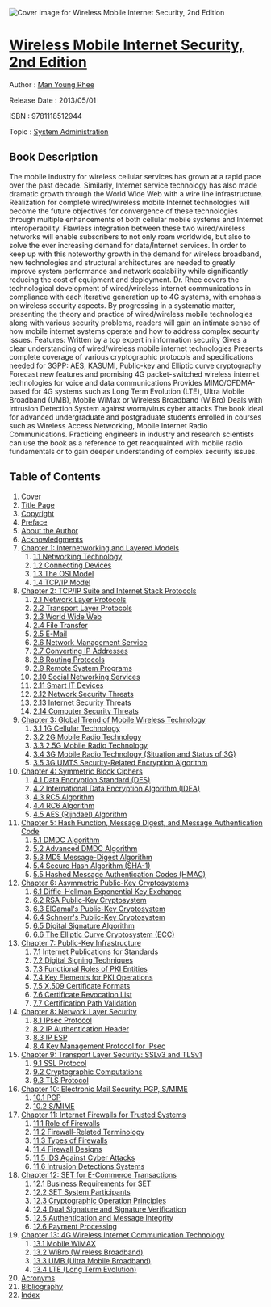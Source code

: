 ![Cover image for Wireless Mobile Internet Security, 2nd Edition](https://imgdetail.ebookreading.net/cover/cover/system_admin/EB9781118512944.jpg)

[Wireless Mobile Internet Security, 2nd Edition](https://ebookreading.net/view/book/Wireless+Mobile+Internet+Security%2C+2nd+Edition-EB9781118512944_1.html "Wireless Mobile Internet Security, 2nd Edition")
====================================================================================================================

Author : [Man Young Rhee](https://ebookreading.net/search/author/Man+Young+Rhee)

Release Date : 2013/05/01

ISBN : 9781118512944

Topic : [System Administration](https://ebookreading.net/search/category/system-administration)

Book Description
-----------------

The mobile industry for wireless cellular services has grown at a rapid pace over the past decade. Similarly, Internet service technology has also made dramatic growth through the World Wide Web with a wire line infrastructure. Realization for complete wired/wireless mobile Internet technologies will become the future objectives for convergence of these technologies through multiple enhancements of both cellular mobile systems and Internet interoperability. Flawless integration between these two wired/wireless networks will enable subscribers to not only roam worldwide, but also to solve the ever increasing demand for data/Internet services. In order to keep up with this noteworthy growth in the demand for wireless broadband, new technologies and structural architectures are needed to greatly improve system performance and network scalability while significantly reducing the cost of equipment and deployment.
Dr. Rhee covers the technological development of wired/wireless internet communications in compliance with each iterative generation up to 4G systems, with emphasis on wireless security aspects. By progressing in a systematic matter, presenting the theory and practice of wired/wireless mobile technologies along with various security problems, readers will gain an intimate sense of how mobile internet systems operate and how to address complex security issues.
Features:
Written by a top expert in information security
Gives a clear understanding of wired/wireless mobile internet technologies
Presents complete coverage of various cryptographic protocols and specifications needed for 3GPP: AES, KASUMI, Public-key and Elliptic curve cryptography
Forecast new features and promising 4G packet-switched wireless internet technologies for voice and data communications
Provides MIMO/OFDMA-based for 4G systems such as Long Term Evolution (LTE), Ultra Mobile Broadband (UMB), Mobile WiMax or Wireless Broadband (WiBro)
Deals with Intrusion Detection System against worm/virus cyber attacks
The book ideal for advanced undergraduate and postgraduate students enrolled in courses such as Wireless Access Networking, Mobile Internet Radio Communications. Practicing engineers in industry and research scientists can use the book as a reference to get reacquainted with mobile radio fundamentals or to gain deeper understanding of complex security issues.
              
Table of Contents
-----------------

1. [Cover](https://ebookreading.net/view/book/Wireless+Mobile+Internet+Security%2C+2nd+Edition-EB9781118512944_1.html)
1. [Title Page](https://ebookreading.net/view/book/Wireless+Mobile+Internet+Security%2C+2nd+Edition-EB9781118512944_3.html)
1. [Copyright](https://ebookreading.net/view/book/Wireless+Mobile+Internet+Security%2C+2nd+Edition-EB9781118512944_4.html)
1. [Preface](https://ebookreading.net/view/book/Wireless+Mobile+Internet+Security%2C+2nd+Edition-EB9781118512944_5.html)
1. [About the Author](https://ebookreading.net/view/book/Wireless+Mobile+Internet+Security%2C+2nd+Edition-EB9781118512944_6.html)
1. [Acknowledgments](https://ebookreading.net/view/book/Wireless+Mobile+Internet+Security%2C+2nd+Edition-EB9781118512944_7.html)
1. [Chapter 1: Internetworking and Layered Models](https://ebookreading.net/view/book/Wireless+Mobile+Internet+Security%2C+2nd+Edition-EB9781118512944_8.html)
    1. [1.1 Networking Technology](https://ebookreading.net/view/book/Wireless+Mobile+Internet+Security%2C+2nd+Edition-EB9781118512944_8.html#c01_level1_1)
    1. [1.2 Connecting Devices](https://ebookreading.net/view/book/Wireless+Mobile+Internet+Security%2C+2nd+Edition-EB9781118512944_8.html#c01_level1_2)
    1. [1.3 The OSI Model](https://ebookreading.net/view/book/Wireless+Mobile+Internet+Security%2C+2nd+Edition-EB9781118512944_8.html#c01_level1_3)
    1. [1.4 TCP/IP Model](https://ebookreading.net/view/book/Wireless+Mobile+Internet+Security%2C+2nd+Edition-EB9781118512944_8.html#c01_level1_4)
1. [Chapter 2: TCP/IP Suite and Internet Stack Protocols](https://ebookreading.net/view/book/Wireless+Mobile+Internet+Security%2C+2nd+Edition-EB9781118512944_9.html)
    1. [2.1 Network Layer Protocols](https://ebookreading.net/view/book/Wireless+Mobile+Internet+Security%2C+2nd+Edition-EB9781118512944_9.html#c02_level1_1)
    1. [2.2 Transport Layer Protocols](https://ebookreading.net/view/book/Wireless+Mobile+Internet+Security%2C+2nd+Edition-EB9781118512944_9.html#c02_level1_2)
    1. [2.3 World Wide Web](https://ebookreading.net/view/book/Wireless+Mobile+Internet+Security%2C+2nd+Edition-EB9781118512944_9.html#c02_level1_3)
    1. [2.4 File Transfer](https://ebookreading.net/view/book/Wireless+Mobile+Internet+Security%2C+2nd+Edition-EB9781118512944_9.html#c02_level1_4)
    1. [2.5 E-Mail](https://ebookreading.net/view/book/Wireless+Mobile+Internet+Security%2C+2nd+Edition-EB9781118512944_9.html#c02_level1_5)
    1. [2.6 Network Management Service](https://ebookreading.net/view/book/Wireless+Mobile+Internet+Security%2C+2nd+Edition-EB9781118512944_9.html#c02_level1_6)
    1. [2.7 Converting IP Addresses](https://ebookreading.net/view/book/Wireless+Mobile+Internet+Security%2C+2nd+Edition-EB9781118512944_9.html#c02_level1_7)
    1. [2.8 Routing Protocols](https://ebookreading.net/view/book/Wireless+Mobile+Internet+Security%2C+2nd+Edition-EB9781118512944_9.html#c02_level1_8)
    1. [2.9 Remote System Programs](https://ebookreading.net/view/book/Wireless+Mobile+Internet+Security%2C+2nd+Edition-EB9781118512944_9.html#c02_level1_9)
    1. [2.10 Social Networking Services](https://ebookreading.net/view/book/Wireless+Mobile+Internet+Security%2C+2nd+Edition-EB9781118512944_9.html#c02_level1_10)
    1. [2.11 Smart IT Devices](https://ebookreading.net/view/book/Wireless+Mobile+Internet+Security%2C+2nd+Edition-EB9781118512944_9.html#c02_level1_11)
    1. [2.12 Network Security Threats](https://ebookreading.net/view/book/Wireless+Mobile+Internet+Security%2C+2nd+Edition-EB9781118512944_9.html#c02_level1_12)
    1. [2.13 Internet Security Threats](https://ebookreading.net/view/book/Wireless+Mobile+Internet+Security%2C+2nd+Edition-EB9781118512944_9.html#c02_level1_13)
    1. [2.14 Computer Security Threats](https://ebookreading.net/view/book/Wireless+Mobile+Internet+Security%2C+2nd+Edition-EB9781118512944_9.html#c02_level1_14)
1. [Chapter 3: Global Trend of Mobile Wireless Technology](https://ebookreading.net/view/book/Wireless+Mobile+Internet+Security%2C+2nd+Edition-EB9781118512944_10.html)
    1. [3.1 1G Cellular Technology](https://ebookreading.net/view/book/Wireless+Mobile+Internet+Security%2C+2nd+Edition-EB9781118512944_10.html#c010_level1_1)
    1. [3.2 2G Mobile Radio Technology](https://ebookreading.net/view/book/Wireless+Mobile+Internet+Security%2C+2nd+Edition-EB9781118512944_10.html#c010_level1_2)
    1. [3.3 2.5G Mobile Radio Technology](https://ebookreading.net/view/book/Wireless+Mobile+Internet+Security%2C+2nd+Edition-EB9781118512944_10.html#c010_level1_3)
    1. [3.4 3G Mobile Radio Technology (Situation and Status of 3G)](https://ebookreading.net/view/book/Wireless+Mobile+Internet+Security%2C+2nd+Edition-EB9781118512944_10.html#c010_level1_4)
    1. [3.5 3G UMTS Security-Related Encryption Algorithm](https://ebookreading.net/view/book/Wireless+Mobile+Internet+Security%2C+2nd+Edition-EB9781118512944_10.html#c010_level1_5)
1. [Chapter 4: Symmetric Block Ciphers](https://ebookreading.net/view/book/Wireless+Mobile+Internet+Security%2C+2nd+Edition-EB9781118512944_11.html)
    1. [4.1 Data Encryption Standard (DES)](https://ebookreading.net/view/book/Wireless+Mobile+Internet+Security%2C+2nd+Edition-EB9781118512944_11.html#c04_level1_1)
    1. [4.2 International Data Encryption Algorithm (IDEA)](https://ebookreading.net/view/book/Wireless+Mobile+Internet+Security%2C+2nd+Edition-EB9781118512944_11.html#c04_level1_2)
    1. [4.3 RC5 Algorithm](https://ebookreading.net/view/book/Wireless+Mobile+Internet+Security%2C+2nd+Edition-EB9781118512944_11.html#c04_level1_3)
    1. [4.4 RC6 Algorithm](https://ebookreading.net/view/book/Wireless+Mobile+Internet+Security%2C+2nd+Edition-EB9781118512944_11.html#c04_level1_4)
    1. [4.5 AES (Rijndael) Algorithm](https://ebookreading.net/view/book/Wireless+Mobile+Internet+Security%2C+2nd+Edition-EB9781118512944_11.html#c04_level1_5)
1. [Chapter 5: Hash Function, Message Digest, and Message Authentication Code](https://ebookreading.net/view/book/Wireless+Mobile+Internet+Security%2C+2nd+Edition-EB9781118512944_12.html)
    1. [5.1 DMDC Algorithm](https://ebookreading.net/view/book/Wireless+Mobile+Internet+Security%2C+2nd+Edition-EB9781118512944_12.html#c05_level1_1)
    1. [5.2 Advanced DMDC Algorithm](https://ebookreading.net/view/book/Wireless+Mobile+Internet+Security%2C+2nd+Edition-EB9781118512944_12.html#c05_level1_2)
    1. [5.3 MD5 Message-Digest Algorithm](https://ebookreading.net/view/book/Wireless+Mobile+Internet+Security%2C+2nd+Edition-EB9781118512944_12.html#c05_level1_3)
    1. [5.4 Secure Hash Algorithm (SHA-1)](https://ebookreading.net/view/book/Wireless+Mobile+Internet+Security%2C+2nd+Edition-EB9781118512944_12.html#c05_level1_4)
    1. [5.5 Hashed Message Authentication Codes (HMAC)](https://ebookreading.net/view/book/Wireless+Mobile+Internet+Security%2C+2nd+Edition-EB9781118512944_12.html#c05_level1_5)
1. [Chapter 6: Asymmetric Public-Key Cryptosystems](https://ebookreading.net/view/book/Wireless+Mobile+Internet+Security%2C+2nd+Edition-EB9781118512944_13.html)
    1. [6.1 Diffie–Hellman Exponential Key Exchange](https://ebookreading.net/view/book/Wireless+Mobile+Internet+Security%2C+2nd+Edition-EB9781118512944_13.html#c02_level1_1)
    1. [6.2 RSA Public-Key Cryptosystem](https://ebookreading.net/view/book/Wireless+Mobile+Internet+Security%2C+2nd+Edition-EB9781118512944_13.html#c02_level1_2)
    1. [6.3 ElGamal&#39;s Public-Key Cryptosystem](https://ebookreading.net/view/book/Wireless+Mobile+Internet+Security%2C+2nd+Edition-EB9781118512944_13.html#c02_level1_3)
    1. [6.4 Schnorr&#39;s Public-Key Cryptosystem](https://ebookreading.net/view/book/Wireless+Mobile+Internet+Security%2C+2nd+Edition-EB9781118512944_13.html#c02_level1_4)
    1. [6.5 Digital Signature Algorithm](https://ebookreading.net/view/book/Wireless+Mobile+Internet+Security%2C+2nd+Edition-EB9781118512944_13.html#c02_level1_5)
    1. [6.6 The Elliptic Curve Cryptosystem (ECC)](https://ebookreading.net/view/book/Wireless+Mobile+Internet+Security%2C+2nd+Edition-EB9781118512944_13.html#c02_level1_6)
1. [Chapter 7: Public-Key Infrastructure](https://ebookreading.net/view/book/Wireless+Mobile+Internet+Security%2C+2nd+Edition-EB9781118512944_14.html)
    1. [7.1 Internet Publications for Standards](https://ebookreading.net/view/book/Wireless+Mobile+Internet+Security%2C+2nd+Edition-EB9781118512944_14.html#c07_level1_1)
    1. [7.2 Digital Signing Techniques](https://ebookreading.net/view/book/Wireless+Mobile+Internet+Security%2C+2nd+Edition-EB9781118512944_14.html#c07_level1_2)
    1. [7.3 Functional Roles of PKI Entities](https://ebookreading.net/view/book/Wireless+Mobile+Internet+Security%2C+2nd+Edition-EB9781118512944_14.html#c07_level1_3)
    1. [7.4 Key Elements for PKI Operations](https://ebookreading.net/view/book/Wireless+Mobile+Internet+Security%2C+2nd+Edition-EB9781118512944_14.html#c07_level1_4)
    1. [7.5 X.509 Certificate Formats](https://ebookreading.net/view/book/Wireless+Mobile+Internet+Security%2C+2nd+Edition-EB9781118512944_14.html#c07_level1_5)
    1. [7.6 Certificate Revocation List](https://ebookreading.net/view/book/Wireless+Mobile+Internet+Security%2C+2nd+Edition-EB9781118512944_14.html#c07_level1_6)
    1. [7.7 Certification Path Validation](https://ebookreading.net/view/book/Wireless+Mobile+Internet+Security%2C+2nd+Edition-EB9781118512944_14.html#c07_level1_7)
1. [Chapter 8: Network Layer Security](https://ebookreading.net/view/book/Wireless+Mobile+Internet+Security%2C+2nd+Edition-EB9781118512944_15.html)
    1. [8.1 IPsec Protocol](https://ebookreading.net/view/book/Wireless+Mobile+Internet+Security%2C+2nd+Edition-EB9781118512944_15.html#c08_level1_1)
    1. [8.2 IP Authentication Header](https://ebookreading.net/view/book/Wireless+Mobile+Internet+Security%2C+2nd+Edition-EB9781118512944_15.html#c08_level1_2)
    1. [8.3 IP ESP](https://ebookreading.net/view/book/Wireless+Mobile+Internet+Security%2C+2nd+Edition-EB9781118512944_15.html#c08_level1_3)
    1. [8.4 Key Management Protocol for IPsec](https://ebookreading.net/view/book/Wireless+Mobile+Internet+Security%2C+2nd+Edition-EB9781118512944_15.html#c08_level1_4)
1. [Chapter 9: Transport Layer Security: SSLv3 and TLSv1](https://ebookreading.net/view/book/Wireless+Mobile+Internet+Security%2C+2nd+Edition-EB9781118512944_16.html)
    1. [9.1 SSL Protocol](https://ebookreading.net/view/book/Wireless+Mobile+Internet+Security%2C+2nd+Edition-EB9781118512944_16.html#c09_level1_1)
    1. [9.2 Cryptographic Computations](https://ebookreading.net/view/book/Wireless+Mobile+Internet+Security%2C+2nd+Edition-EB9781118512944_16.html#c09_level1_2)
    1. [9.3 TLS Protocol](https://ebookreading.net/view/book/Wireless+Mobile+Internet+Security%2C+2nd+Edition-EB9781118512944_16.html#c09_level1_3)
1. [Chapter 10: Electronic Mail Security: PGP, S/MIME](https://ebookreading.net/view/book/Wireless+Mobile+Internet+Security%2C+2nd+Edition-EB9781118512944_17.html)
    1. [10.1 PGP](https://ebookreading.net/view/book/Wireless+Mobile+Internet+Security%2C+2nd+Edition-EB9781118512944_17.html#c010_level1_1)
    1. [10.2 S/MIME](https://ebookreading.net/view/book/Wireless+Mobile+Internet+Security%2C+2nd+Edition-EB9781118512944_17.html#c010_level1_2)
1. [Chapter 11: Internet Firewalls for Trusted Systems](https://ebookreading.net/view/book/Wireless+Mobile+Internet+Security%2C+2nd+Edition-EB9781118512944_18.html)
    1. [11.1 Role of Firewalls](https://ebookreading.net/view/book/Wireless+Mobile+Internet+Security%2C+2nd+Edition-EB9781118512944_18.html#c011_level1_1)
    1. [11.2 Firewall-Related Terminology](https://ebookreading.net/view/book/Wireless+Mobile+Internet+Security%2C+2nd+Edition-EB9781118512944_18.html#c011_level1_2)
    1. [11.3 Types of Firewalls](https://ebookreading.net/view/book/Wireless+Mobile+Internet+Security%2C+2nd+Edition-EB9781118512944_18.html#c011_level1_3)
    1. [11.4 Firewall Designs](https://ebookreading.net/view/book/Wireless+Mobile+Internet+Security%2C+2nd+Edition-EB9781118512944_18.html#c011_level1_4)
    1. [11.5 IDS Against Cyber Attacks](https://ebookreading.net/view/book/Wireless+Mobile+Internet+Security%2C+2nd+Edition-EB9781118512944_18.html#c011_level1_5)
    1. [11.6 Intrusion Detections Systems](https://ebookreading.net/view/book/Wireless+Mobile+Internet+Security%2C+2nd+Edition-EB9781118512944_18.html#c011_level1_6)
1. [Chapter 12: SET for E-Commerce Transactions](https://ebookreading.net/view/book/Wireless+Mobile+Internet+Security%2C+2nd+Edition-EB9781118512944_19.html)
    1. [12.1 Business Requirements for SET](https://ebookreading.net/view/book/Wireless+Mobile+Internet+Security%2C+2nd+Edition-EB9781118512944_19.html#c012_level1_1)
    1. [12.2 SET System Participants](https://ebookreading.net/view/book/Wireless+Mobile+Internet+Security%2C+2nd+Edition-EB9781118512944_19.html#c012_level1_2)
    1. [12.3 Cryptographic Operation Principles](https://ebookreading.net/view/book/Wireless+Mobile+Internet+Security%2C+2nd+Edition-EB9781118512944_19.html#c012_level1_3)
    1. [12.4 Dual Signature and Signature Verification](https://ebookreading.net/view/book/Wireless+Mobile+Internet+Security%2C+2nd+Edition-EB9781118512944_19.html#c012_level1_4)
    1. [12.5 Authentication and Message Integrity](https://ebookreading.net/view/book/Wireless+Mobile+Internet+Security%2C+2nd+Edition-EB9781118512944_19.html#c012_level1_5)
    1. [12.6 Payment Processing](https://ebookreading.net/view/book/Wireless+Mobile+Internet+Security%2C+2nd+Edition-EB9781118512944_19.html#c012_level1_6)
1. [Chapter 13: 4G Wireless Internet Communication Technology](https://ebookreading.net/view/book/Wireless+Mobile+Internet+Security%2C+2nd+Edition-EB9781118512944_20.html)
    1. [13.1 Mobile WiMAX](https://ebookreading.net/view/book/Wireless+Mobile+Internet+Security%2C+2nd+Edition-EB9781118512944_20.html#c010_level1_1)
    1. [13.2 WiBro (Wireless Broadband)](https://ebookreading.net/view/book/Wireless+Mobile+Internet+Security%2C+2nd+Edition-EB9781118512944_20.html#c010_level1_2)
    1. [13.3 UMB (Ultra Mobile Broadband)](https://ebookreading.net/view/book/Wireless+Mobile+Internet+Security%2C+2nd+Edition-EB9781118512944_20.html#c010_level1_3)
    1. [13.4 LTE (Long Term Evolution)](https://ebookreading.net/view/book/Wireless+Mobile+Internet+Security%2C+2nd+Edition-EB9781118512944_20.html#c010_level1_4)
1. [Acronyms](https://ebookreading.net/view/book/Wireless+Mobile+Internet+Security%2C+2nd+Edition-EB9781118512944_21.html)
1. [Bibliography](https://ebookreading.net/view/book/Wireless+Mobile+Internet+Security%2C+2nd+Edition-EB9781118512944_22.html)
1. [Index](https://ebookreading.net/view/book/Wireless+Mobile+Internet+Security%2C+2nd+Edition-EB9781118512944_23.html)
